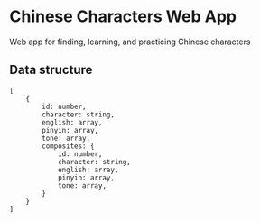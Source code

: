 # Chinese Characters Web App

Web app for finding, learning, and practicing Chinese characters

## Data structure

```
[
    {
        id: number,
        character: string,
        english: array,
        pinyin: array,
        tone: array,
        composites: {
            id: number,
            character: string,
            english: array,
            pinyin: array,
            tone: array,
        }
    }
]
```
